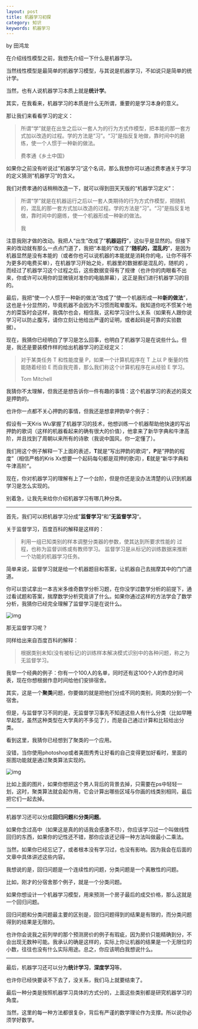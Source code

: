 ```yaml
---
layout: post
title: 机器学习初探
category: 知识
keywords: 机器学习
---
```

by 田鸿龙

在介绍线性模型之前，我想先介绍一下什么是机器学习。

当然线性模型是最简单的机器学习模型，与其说是机器学习，不如说只是简单的统计学。


当然，也有人说机器学习本质上就是**统计学**。


其实，在我看来，机器学习的本质是什么无所谓，重要的是学习本身的意义。



那让我们来看看学习的定义：



> 所谓“学”就是在出生之后以一套人为的行为方式作模型，把本能的那一套方式加以改造的过程。学的方法是“习”。“习”是指反复地做，靠时间中的磨练，使一个人惯于一种新的做法。
>
> 费孝通《乡土中国》


如果你之前没有听说过”机器学习“这个名词，那么我想你可以通过费孝通关于学习的定义猜测“机器学习“的含义。



我们对费孝通的话稍稍改造一下，就可以得到田天天版的“机器学习定义”：



> 所谓“学”就是在机器运行之后以一套人类期待的行为方式作模型，把随机的，混乱的那一套方式加以改造的过程。学的方法是“习”。“习”是指反复地做，靠时间中的磨练，使一个机器形成一种新的做法。
>
> 我


注意我刚才做的改动。我把人“出生”改成了“**机器运行**”，这似乎是显然的。但接下来的改动就有那么一点点门道了，我把“本能的”改成了“**随机的，混乱的**”，是因为机器显然是没有本能的（或者你也可以说机器的本能就是消耗你的电，让你不得不为更多的电费买单），在机器学习开始之处，机器里的数据都是混乱的，随机的 ，而经过了机器学习这个过程之后，这些数据变得有了规律（也许你的肉眼看不出来，你或许可以用你的显微镜对准你的电脑屏幕），这正是我们进行机器学习的目的。



最后，我把“使一个人惯于一种新的做法”改成了“使一个机器形成一种**新的做法**”，这也是十分显然的，毕竟机器不会因为不习惯而眩晕腹泻。我知道你吃不惯某个地方的菜饭时会这样，我偶尔也会，相信我，这和学习没什么关系（如果有人跟你说学习可以防止腹泻，请你立刻让他给出严谨的证明，或者起码是可靠的实验数据）。



现在，我猜你已经明白了学习是怎么回事，也明白了机器学习是在说些什么。但是，我还是要装模作样的给出机器学习的正经定义：



> 对于某类任务 T 和性能度量 P，如果一个计算机程序在 T 上以 P 衡量的性能随着经验 E 而自我完善，那么我们称这个计算机程序在从经验 E 学习。
>
> Tom Mitchell



我猜你不太理解，但我还是想告诉你一件有趣的事情：这个机器学习的表述的英文是押韵的。



也许你一点都不关心押韵的事情，但我还是想拿押韵举个例子：



假设有一天Kris Wu掌握了机器学习的技术，他想训练一个机器帮助他快速的写出押韵的歌词（这样的机器看起来的确有很大的价值），他拿来了新华字典和牛津高阶，并且找到了周朝以来所有的诗歌（我说中国风，你一定懂了）。



我们用这个例子解释一下上面的表述，**T**就是“写出押韵的歌词“，**P**是”押韵的程度”（相信严格的Kris Xx想要一个起码每句都是双押的歌词），**E**就是“新华字典和牛津高阶“。



现在，你对机器学习的理解有上了一个台阶，但是你还是没办法清楚的认识到机器学习是怎么实现的。



别着急，让我先来给你介绍机器学习有哪几种分类。



------



首先，我们可以把机器学习分成”**监督学习**“和”**无监督学习**“。



关于监督学习，百度百科的解释是这样的：



> 利用一组已知类别的样本调整分类器的参数，使其达到所要求性能的 过程，也称为监督训练或有教师学习。 监督学习是从标记的训练数据来推断一个功能的机器学习任务。



简单来说，监督学习就是给一个机器题目和答案，让机器自己去揣摩其中的门门道道。



你可以尝试拿出一本吉米多维奇数学分析习题，在你没学过数学分析的前提下，通过看试题和答案，揣摩数学分析究竟讲了什么。如果你通过这样的方法学会了数学分析，我猜你已经完全理解了监督学习是在说什么。

![img](C:\Users\TianTT\Documents\GitHub\nju-se-ai-group.github.io\img\post\吉米多维奇.jpeg)

那无监督学习呢？



同样给出来自百度百科的解释：



> 根据类别未知(没有被标记)的训练样本解决模式识别中的各种问题，称之为无监督学习。



我举一个经典的例子：你有一个100人的名单，同时还有这100个人的作息时间表，现在你想根据作息时间给他们安排宿舍。



其实，这是一个**聚类**问题，你要做的就是把他们分成不同的类别，同类的分到一个宿舍。



但是，与监督学习不同的是，无监督学习事先不知道这些人有什么分类（比如早睡早起型，虽然这种类型在大学真的不多见了），而是自己通过计算和比较给出分类。



看到这里，我猜你已经想到了聚类的一个应用。



没错，当你使用photoshop或者美图秀秀让好看的自己变得更加好看时，里面的抠图功能就是通过聚类算法实现的。

![img](C:\Users\TianTT\Documents\GitHub\nju-se-ai-group.github.io\img\post\p图.jpeg)



比如上面的图片，如果你想把这个男人背后的背景去掉，只需要在ps中轻轻一划，这时，聚类算法就会起作用，它会计算出哪些区域与你画的线类别相同，最后把它们一起去掉。



------



机器学习还可以分成**回归问题**和**分类问题**。



如果你念过高中（如果这是真的的话我会感激不尽），你应该学习过一个叫做线性回归的东西，如果你的记性还不错，那你应该还记得一种方法叫做最小二乘法。



当然，如果你已经忘记了，或者根本没有学习过，也没有影响。因为我会在后面的文章中具体讲述这些内容。



我想说的是，回归问题是一个连续性的问题，分类问题是一个离散性的问题。



比如，刚才的分宿舍那个例子，就是一个分类问题。



如果你想设计一个机器学习模型，用来预测一个房子最后的成交价格，那么这就是一个回归问题。



回归问题和分类问题最主要的区别是，回归问题得到的结果是有限的，而分类问题得到的结果是无限的。



也许你会说我之前列举的那个预测房价的例子有瑕疵，因为房价只能精确到分，不会出现无数种可能。我承认的确是这样的，实际上你让机器的结果是一个无限位的小数，往往也没有什么实际用途。总之，你应该明白我想说什么。



------



最后，机器学习还可以分为**统计学习**，**深度学习**等。



也许你已经快要读不下去了，没关系，我们马上就要结束了。



最后一种分类是按照机器学习具体的方式分的，上面这些类别都是研究机器学习的角度。



当然，这里的每一种方法都很复杂，背后有严谨的数学理论作为支撑。所以说你必须学好数学。